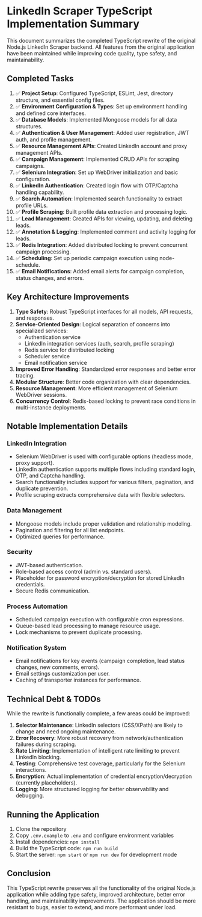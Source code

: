 # LinkedIn Scraper TypeScript Implementation Summary

This document summarizes the completed TypeScript rewrite of the original Node.js LinkedIn Scraper backend. All features from the original application have been maintained while improving code quality, type safety, and maintainability.

## Completed Tasks

1. ✅ **Project Setup**: Configured TypeScript, ESLint, Jest, directory structure, and essential config files.
2. ✅ **Environment Configuration & Types**: Set up environment handling and defined core interfaces.
3. ✅ **Database Models**: Implemented Mongoose models for all data structures.
4. ✅ **Authentication & User Management**: Added user registration, JWT auth, and profile management.
5. ✅ **Resource Management APIs**: Created LinkedIn account and proxy management APIs.
6. ✅ **Campaign Management**: Implemented CRUD APIs for scraping campaigns.
7. ✅ **Selenium Integration**: Set up WebDriver initialization and basic configuration.
8. ✅ **LinkedIn Authentication**: Created login flow with OTP/Captcha handling capability.
9. ✅ **Search Automation**: Implemented search functionality to extract profile URLs.
10. ✅ **Profile Scraping**: Built profile data extraction and processing logic.
11. ✅ **Lead Management**: Created APIs for viewing, updating, and deleting leads.
12. ✅ **Annotation & Logging**: Implemented comment and activity logging for leads.
13. ✅ **Redis Integration**: Added distributed locking to prevent concurrent campaign processing.
14. ✅ **Scheduling**: Set up periodic campaign execution using node-schedule.
15. ✅ **Email Notifications**: Added email alerts for campaign completion, status changes, and errors.

## Key Architecture Improvements

1. **Type Safety**: Robust TypeScript interfaces for all models, API requests, and responses.
2. **Service-Oriented Design**: Logical separation of concerns into specialized services:
   - Authentication service
   - LinkedIn integration services (auth, search, profile scraping)
   - Redis service for distributed locking
   - Scheduler service
   - Email notification service
3. **Improved Error Handling**: Standardized error responses and better error tracing.
4. **Modular Structure**: Better code organization with clear dependencies.
5. **Resource Management**: More efficient management of Selenium WebDriver sessions.
6. **Concurrency Control**: Redis-based locking to prevent race conditions in multi-instance deployments.

## Notable Implementation Details

### LinkedIn Integration

- Selenium WebDriver is used with configurable options (headless mode, proxy support).
- LinkedIn authentication supports multiple flows including standard login, OTP, and Captcha handling.
- Search functionality includes support for various filters, pagination, and duplicate prevention.
- Profile scraping extracts comprehensive data with flexible selectors.

### Data Management

- Mongoose models include proper validation and relationship modeling.
- Pagination and filtering for all list endpoints.
- Optimized queries for performance.

### Security

- JWT-based authentication.
- Role-based access control (admin vs. standard users).
- Placeholder for password encryption/decryption for stored LinkedIn credentials.
- Secure Redis communication.

### Process Automation

- Scheduled campaign execution with configurable cron expressions.
- Queue-based lead processing to manage resource usage.
- Lock mechanisms to prevent duplicate processing.

### Notification System

- Email notifications for key events (campaign completion, lead status changes, new comments, errors).
- Email settings customization per user.
- Caching of transporter instances for performance.

## Technical Debt & TODOs

While the rewrite is functionally complete, a few areas could be improved:

1. **Selector Maintenance**: LinkedIn selectors (CSS/XPath) are likely to change and need ongoing maintenance.
2. **Error Recovery**: More robust recovery from network/authentication failures during scraping.
3. **Rate Limiting**: Implementation of intelligent rate limiting to prevent LinkedIn blocking.
4. **Testing**: Comprehensive test coverage, particularly for the Selenium interactions.
5. **Encryption**: Actual implementation of credential encryption/decryption (currently placeholders).
6. **Logging**: More structured logging for better observability and debugging.

## Running the Application

1. Clone the repository
2. Copy `.env.example` to `.env` and configure environment variables
3. Install dependencies: `npm install`
4. Build the TypeScript code: `npm run build`
5. Start the server: `npm start` or `npm run dev` for development mode

## Conclusion

This TypeScript rewrite preserves all the functionality of the original Node.js application while adding type safety, improved architecture, better error handling, and maintainability improvements. The application should be more resistant to bugs, easier to extend, and more performant under load.